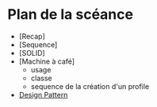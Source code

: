 # Plan de la scéance
* [Recap]
* [Sequence]
* [SOLID]
* [Machine à café]
    * usage
    * classe
    * sequence de la création d'un profile
* [Design Pattern](https://refactoring.guru/fr/design-patterns)
    
